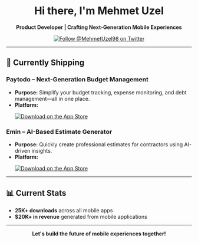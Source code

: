 <h1 align="center">Hi there, I'm Mehmet Uzel</h1>
<p align="center">
  <strong>Product Developer | Crafting Next-Generation Mobile Experiences</strong>
</p>

<p align="center">
  <a href="https://x.com/MehmetUzel98">
    <img src="https://img.shields.io/twitter/follow/MehmetUzel98?style=social" alt="Follow @MehmetUzel98 on Twitter">
  </a>
</p>

---

## 🚀 Currently Shipping

### Paytodo – Next-Generation Budget Management
- **Purpose:** Simplify your budget tracking, expense monitoring, and debt management—all in one place.
- **Platform:** 
  <p>
    <a href="https://apps.apple.com/tr/app/gelir-gider-bor%C3%A7-takip-paytodo/id6460931601?l=tr">
      <img src="https://img.shields.io/badge/Download_on_the_App_Store-0D96F6?style=for-the-badge&logo=app-store&logoColor=white" alt="Download on the App Store">
    </a>
  </p>

### Emin – AI-Based Estimate Generator
- **Purpose:** Quickly create professional estimates for contractors using AI-driven insights.
- **Platform:** 
  <p>
    <a href="https://apps.apple.com/tr/app/estimate-maker-bid-easy-emin/id6740389403?l=tr">
      <img src="https://img.shields.io/badge/Download_on_the_App_Store-0D96F6?style=for-the-badge&logo=app-store&logoColor=white" alt="Download on the App Store">
    </a>
  </p>

---

## 📊 Current Stats

- **25K+ downloads** across all mobile apps  
- **$20K+ in revenue** generated from mobile applications  

---

<p align="center">
  <strong>Let's build the future of mobile experiences together!</strong>
</p>
